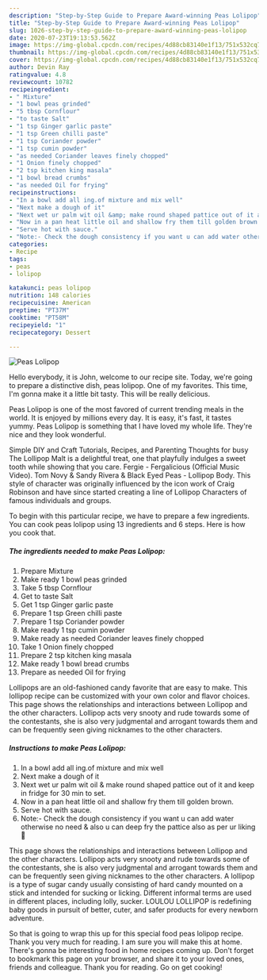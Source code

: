 ```yaml
---
description: "Step-by-Step Guide to Prepare Award-winning Peas Lolipop"
title: "Step-by-Step Guide to Prepare Award-winning Peas Lolipop"
slug: 1026-step-by-step-guide-to-prepare-award-winning-peas-lolipop
date: 2020-07-23T19:13:53.562Z
image: https://img-global.cpcdn.com/recipes/4d88cb83140e1f13/751x532cq70/peas-lolipop-recipe-main-photo.jpg
thumbnail: https://img-global.cpcdn.com/recipes/4d88cb83140e1f13/751x532cq70/peas-lolipop-recipe-main-photo.jpg
cover: https://img-global.cpcdn.com/recipes/4d88cb83140e1f13/751x532cq70/peas-lolipop-recipe-main-photo.jpg
author: Devin Ray
ratingvalue: 4.8
reviewcount: 10782
recipeingredient:
- " Mixture"
- "1 bowl peas grinded"
- "5 tbsp Cornflour"
- "to taste Salt"
- "1 tsp Ginger garlic paste"
- "1 tsp Green chilli paste"
- "1 tsp Coriander powder"
- "1 tsp cumin powder"
- "as needed Coriander leaves finely chopped"
- "1 Onion finely chopped"
- "2 tsp kitchen king masala"
- "1 bowl bread crumbs"
- "as needed Oil for frying"
recipeinstructions:
- "In a bowl add all ing.of mixture and mix well"
- "Next make a dough of it"
- "Next wet ur palm wit oil &amp; make round shaped pattice out of it and keep in fridge for 30 min to set."
- "Now in a pan heat little oil and shallow fry them till golden brown."
- "Serve hot with sauce."
- "Note:- Check the dough consistency if you want u can add water otherwise no need &amp; also u can deep fry the pattice also as per ur liking🙂"
categories:
- Recipe
tags:
- peas
- lolipop

katakunci: peas lolipop 
nutrition: 148 calories
recipecuisine: American
preptime: "PT37M"
cooktime: "PT58M"
recipeyield: "1"
recipecategory: Dessert

---
```



![Peas Lolipop](https://img-global.cpcdn.com/recipes/4d88cb83140e1f13/751x532cq70/peas-lolipop-recipe-main-photo.jpg)

Hello everybody, it is John, welcome to our recipe site. Today, we're going to prepare a distinctive dish, peas lolipop. One of my favorites. This time, I'm gonna make it a little bit tasty. This will be really delicious.

Peas Lolipop is one of the most favored of current trending meals in the world. It is enjoyed by millions every day. It is easy, it's fast, it tastes yummy. Peas Lolipop is something that I have loved my whole life. They're nice and they look wonderful.

Simple DIY and Craft Tutorials, Recipes, and Parenting Thoughts for busy The Lollipop Malt is a delightful treat, one that playfully indulges a sweet tooth while showing that you care. Fergie - Fergalicious (Official Music Video). Tom Novy &amp; Sandy Rivera &amp; Black Eyed Peas - Lollipop Body. This style of character was originally influenced by the icon work of Craig Robinson and have since started creating a line of Lollipop Characters of famous individuals and groups.


To begin with this particular recipe, we have to prepare a few ingredients. You can cook peas lolipop using 13 ingredients and 6 steps. Here is how you cook that.

<!--inarticleads1-->

##### The ingredients needed to make Peas Lolipop:

1. Prepare  Mixture
1. Make ready 1 bowl peas grinded
1. Take 5 tbsp Cornflour
1. Get to taste Salt
1. Get 1 tsp Ginger garlic paste
1. Prepare 1 tsp Green chilli paste
1. Prepare 1 tsp Coriander powder
1. Make ready 1 tsp cumin powder
1. Make ready as needed Coriander leaves finely chopped
1. Take 1 Onion finely chopped
1. Prepare 2 tsp kitchen king masala
1. Make ready 1 bowl bread crumbs
1. Prepare as needed Oil for frying


Lollipops are an old-fashioned candy favorite that are easy to make. This lollipop recipe can be customized with your own color and flavor choices. This page shows the relationships and interactions between Lollipop and the other characters. Lollipop acts very snooty and rude towards some of the contestants, she is also very judgmental and arrogant towards them and can be frequently seen giving nicknames to the other characters. 

<!--inarticleads2-->

##### Instructions to make Peas Lolipop:

1. In a bowl add all ing.of mixture and mix well
1. Next make a dough of it
1. Next wet ur palm wit oil &amp; make round shaped pattice out of it and keep in fridge for 30 min to set.
1. Now in a pan heat little oil and shallow fry them till golden brown.
1. Serve hot with sauce.
1. Note:- Check the dough consistency if you want u can add water otherwise no need &amp; also u can deep fry the pattice also as per ur liking🙂


This page shows the relationships and interactions between Lollipop and the other characters. Lollipop acts very snooty and rude towards some of the contestants, she is also very judgmental and arrogant towards them and can be frequently seen giving nicknames to the other characters. A lollipop is a type of sugar candy usually consisting of hard candy mounted on a stick and intended for sucking or licking. Different informal terms are used in different places, including lolly, sucker. LOULOU LOLLIPOP is redefining baby goods in pursuit of better, cuter, and safer products for every newborn adventure. 

So that is going to wrap this up for this special food peas lolipop recipe. Thank you very much for reading. I am sure you will make this at home. There's gonna be interesting food in home recipes coming up. Don't forget to bookmark this page on your browser, and share it to your loved ones, friends and colleague. Thank you for reading. Go on get cooking!
